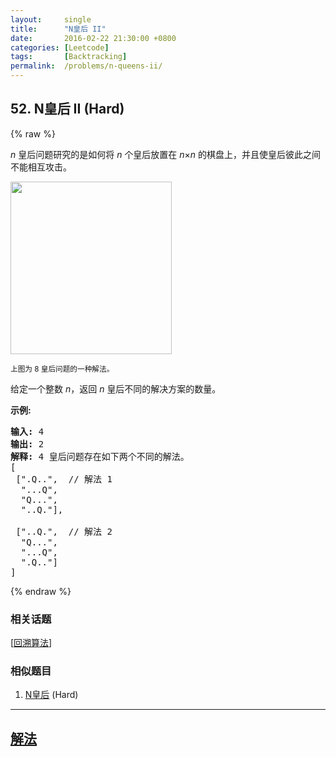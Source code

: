 ```yaml
---
layout:     single
title:      "N皇后 II"
date:       2016-02-22 21:30:00 +0800
categories: [Leetcode]
tags:       [Backtracking]
permalink:  /problems/n-queens-ii/
---
```


## 52. N皇后 II (Hard)

{% raw %}

<p><em>n&nbsp;</em>皇后问题研究的是如何将 <em>n</em>&nbsp;个皇后放置在 <em>n</em>&times;<em>n</em> 的棋盘上，并且使皇后彼此之间不能相互攻击。</p>

<p><img src="https://assets.leetcode-cn.com/aliyun-lc-upload/uploads/2018/10/12/8-queens.png" style="height: 276px; width: 258px;"></p>

<p><small>上图为 8 皇后问题的一种解法。</small></p>

<p>给定一个整数 <em>n</em>，返回 <em>n</em> 皇后不同的解决方案的数量。</p>

<p><strong>示例:</strong></p>

<pre><strong>输入:</strong> 4
<strong>输出:</strong> 2
<strong>解释:</strong> 4 皇后问题存在如下两个不同的解法。
[
&nbsp;[&quot;.Q..&quot;, &nbsp;// 解法 1
&nbsp; &quot;...Q&quot;,
&nbsp; &quot;Q...&quot;,
&nbsp; &quot;..Q.&quot;],

&nbsp;[&quot;..Q.&quot;, &nbsp;// 解法 2
&nbsp; &quot;Q...&quot;,
&nbsp; &quot;...Q&quot;,
&nbsp; &quot;.Q..&quot;]
]
</pre>

{% endraw %}

### 相关话题
  [[回溯算法](https://github.com/openset/leetcode/tree/master/tag/backtracking/README.md)]

### 相似题目
  1. [N皇后](/problems/n-queens) (Hard)

---

## [解法](https://github.com/openset/leetcode/tree/master/problems/n-queens-ii)
